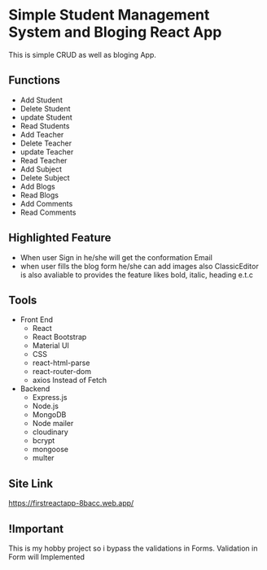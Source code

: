 # Simple Student Management System and Bloging React App
This is simple CRUD as well as bloging App. 
## Functions 
* Add Student
* Delete Student
* update Student
* Read Students
* Add Teacher
* Delete Teacher
* update Teacher
* Read Teacher
* Add Subject
* Delete Subject
* Add Blogs 
* Read Blogs
* Add Comments 
* Read Comments
## Highlighted Feature 
  * When user Sign in he/she will get the conformation Email
  * when user fills the blog form he/she can add images also ClassicEditor is also avaliable to provides the feature likes bold, italic, heading e.t.c
## Tools
* Front End
  * React
  * React Bootstrap
  * Material UI
  * CSS
  * react-html-parse
  * react-router-dom
  * axios
    Instead of Fetch
* Backend 
  * Express.js
  * Node.js
  * MongoDB
  * Node mailer
  * cloudinary 
  * bcrypt
  * mongoose 
  * multer
## Site Link  
https://firstreactapp-8bacc.web.app/
## !Important
This is my hobby project so i bypass the validations in Forms. Validation in Form will Implemented 
